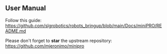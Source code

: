 ## User Manual

Follow this guide: https://github.com/slgrobotics/robots_bringup/blob/main/Docs/miniPRO/README.md

Please don't forget to **star** the upstream repository: https://github.com/mjeronimo/minipro
